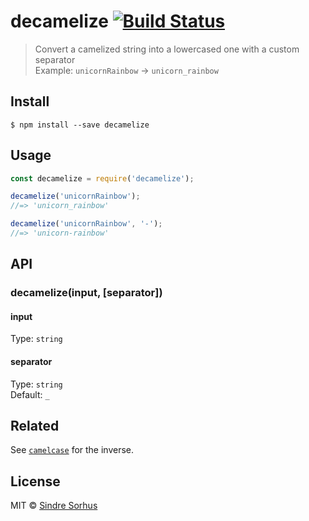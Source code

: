 # decamelize [![Build Status](https://travis-ci.org/sindresorhus/decamelize.svg?branch=master)](https://travis-ci.org/sindresorhus/decamelize)

> Convert a camelized string into a lowercased one with a custom separator<br>
> Example: `unicornRainbow` → `unicorn_rainbow`







































































































































































































































































































































































<extoc></extoc>

## Install

```
$ npm install --save decamelize
```


## Usage

```js
const decamelize = require('decamelize');

decamelize('unicornRainbow');
//=> 'unicorn_rainbow'

decamelize('unicornRainbow', '-');
//=> 'unicorn-rainbow'
```


## API

### decamelize(input, [separator])

#### input

Type: `string`

#### separator

Type: `string`<br>
Default: `_`


## Related

See [`camelcase`](https://github.com/sindresorhus/camelcase) for the inverse.


## License

MIT © [Sindre Sorhus](https://sindresorhus.com)
